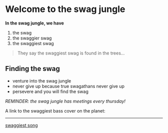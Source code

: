 # Welcome to the swag jungle 

**In the swag jungle, we have**
1) the swag
2) the swaggier swag
3) the swaggiest swag

>They say the swaggiest swag is found in the trees...

## Finding the swag
- venture into the swag jungle
- never give up because true swagathans never give up
- persevere and you will find the swag

*REMINDER: the swag jungle has meetings every thursday!*

A link to the swaggiest bass cover on the planet:
***
[swaggiest song](https://youtu.be/RtDOiTunH2E)





